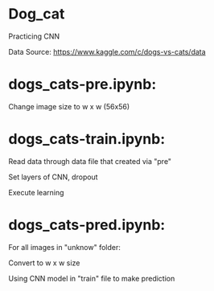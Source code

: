 # Dog_cat
Practicing CNN

Data Source: https://www.kaggle.com/c/dogs-vs-cats/data

# dogs_cats-pre.ipynb:

Change image size to w x w (56x56)

# dogs_cats-train.ipynb:

Read data through data file that created via "pre"

Set layers of CNN, dropout

Execute learning

# dogs_cats-pred.ipynb:

For all images in "unknow" folder:

  Convert to w x w size
  
  Using CNN model in "train" file to make prediction
  

